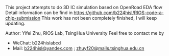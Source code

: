 This project attempts to do 3D IC simulation based on OpenRoad EDA flow
Detail information can be find in https://github.com/b224hisl/RIOS-code-a-chip-submission
This work has not been completely finished, I will keep updating.

Author: Yifei Zhu, RIOS Lab, TsingHua University
Feel free to contact me by
 - WeChat: b224hislabcd
 - Mail: b224hisl@yandex.com ; zhuyf20@mails.tsinghua.edu.cn